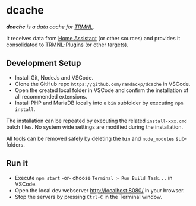 # dcache

_**dcache** is a data cache for [TRMNL](https://usetrmnl.com/)._

It receives data from [Home Assistant](https://www.home-assistant.io/) (or other sources) and provides it consolidated to [TRMNL-Plugins](https://help.usetrmnl.com/en/articles/9510536-custom-plugins) (or other targets).

## Development Setup

* Install Git, NodeJs and VSCode.
* Clone the GitHub repo `https://github.com/ramdacxp/dcache` in VSCode.
* Open the created local folder in VSCode and confirm the installation of all recommended extensions.
* Install PHP and MariaDB locally into a `bin` subfolder by executing `npm install`.

The installation can be repeated by executing the related `install-xxx.cmd` batch files. No system wide settings are modified during the installation.

All tools can be removed safely by deleting the `bin` and `node_modules` sub-folders.

## Run it

* Execute `npm start` -or- choose `Terminal > Run Build Task...` in VSCode.
* Open the local dev webserver <http://localhost:8080/> in your browser.
* Stop the servers by pressing `Ctrl-C` in the Terminal window.
